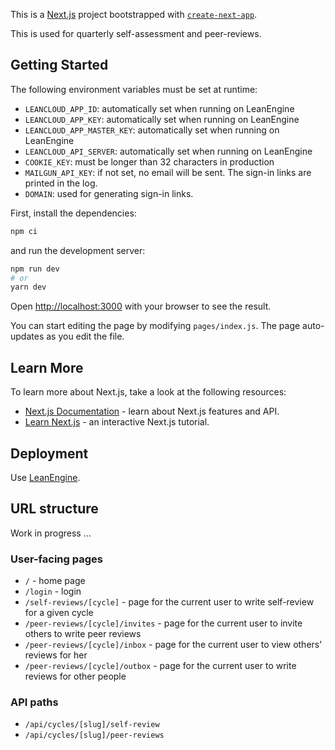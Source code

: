 This is a [Next.js](https://nextjs.org/) project bootstrapped with [`create-next-app`](https://github.com/vercel/next.js/tree/canary/packages/create-next-app).

This is used for quarterly self-assessment and peer-reviews.

## Getting Started

The following environment variables must be set at runtime:

- `LEANCLOUD_APP_ID`: automatically set when running on LeanEngine
- `LEANCLOUD_APP_KEY`: automatically set when running on LeanEngine
- `LEANCLOUD_APP_MASTER_KEY`: automatically set when running on LeanEngine
- `LEANCLOUD_API_SERVER`: automatically set when running on LeanEngine
- `COOKIE_KEY`: must be longer than 32 characters in production
- `MAILGUN_API_KEY`: if not set, no email will be sent. The sign-in links are printed in the log.
- `DOMAIN`: used for generating sign-in links.

First, install the dependencies:

```bash
npm ci
```

and run the development server:

```bash
npm run dev
# or
yarn dev
```

Open [http://localhost:3000](http://localhost:3000) with your browser to see the result.

You can start editing the page by modifying `pages/index.js`. The page auto-updates as you edit the file.

## Learn More

To learn more about Next.js, take a look at the following resources:

- [Next.js Documentation](https://nextjs.org/docs) - learn about Next.js features and API.
- [Learn Next.js](https://nextjs.org/learn) - an interactive Next.js tutorial.

## Deployment

Use [LeanEngine](https://docs.leancloud.cn/sdk/engine/overview/).

## URL structure

Work in progress ...

### User-facing pages

- `/` - home page
- `/login` - login
- `/self-reviews/[cycle]` - page for the current user to write self-review for a given cycle
- `/peer-reviews/[cycle]/invites` - page for the current user to invite others to write peer reviews
- `/peer-reviews/[cycle]/inbox` - page for the current user to view others' reviews for her
- `/peer-reviews/[cycle]/outbox` - page for the current user to write reviews for other people

### API paths

- `/api/cycles/[slug]/self-review`
- `/api/cycles/[slug]/peer-reviews`
